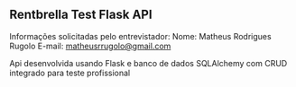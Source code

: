 ## Rentbrella Test Flask API 

Informações solicitadas pelo entrevistador:
Nome: Matheus Rodrigues Rugolo
E-mail: matheusrrugolo@gmail.com

Api desenvolvida usando Flask e banco de dados SQLAlchemy com CRUD integrado para teste profissional

